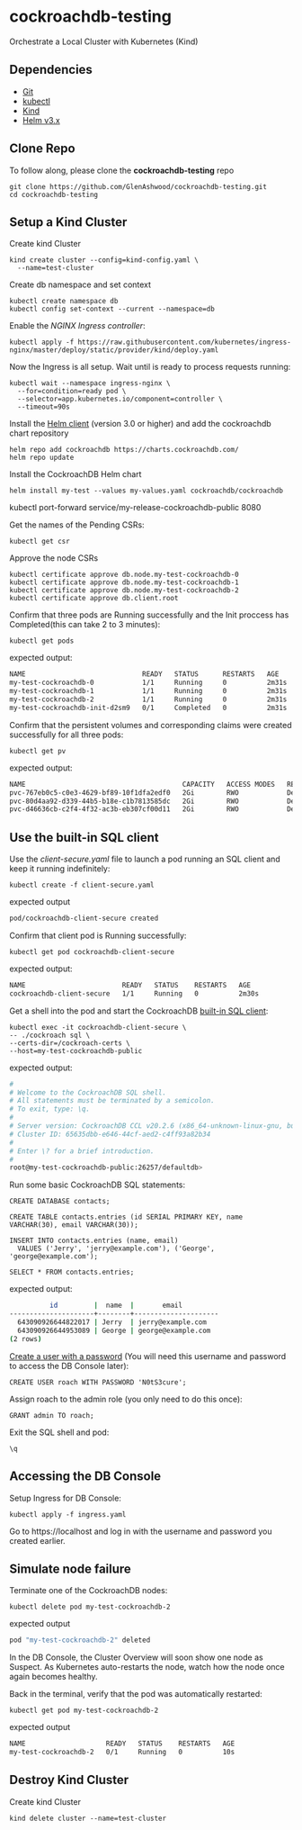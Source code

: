 # cockroachdb-testing

Orchestrate a Local Cluster with Kubernetes (Kind)

## Dependencies
- [Git](https://git-scm.com/)
- [kubectl](https://kubernetes.io/docs/tasks/tools/install-kubectl/)
- [Kind](https://kind.sigs.k8s.io/docs/user/quick-start/)
- [Helm v3.x](https://helm.sh/docs/intro/install/)

## Clone Repo

To follow along, please clone the **cockroachdb-testing** repo
```
git clone https://github.com/GlenAshwood/cockroachdb-testing.git
cd cockroachdb-testing
```
## Setup a Kind Cluster

Create kind Cluster
```
kind create cluster --config=kind-config.yaml \
  --name=test-cluster
```

Create db namespace and set context
```
kubectl create namespace db
kubectl config set-context --current --namespace=db
```
Enable the *NGINX Ingress controller*:
```
kubectl apply -f https://raw.githubusercontent.com/kubernetes/ingress-nginx/master/deploy/static/provider/kind/deploy.yaml
```
Now the Ingress is all setup. Wait until is ready to process requests running:
```
kubectl wait --namespace ingress-nginx \
  --for=condition=ready pod \
  --selector=app.kubernetes.io/component=controller \
  --timeout=90s
```

Install the [Helm client](https://helm.sh/docs/intro/install/) (version 3.0 or higher) and add the cockroachdb chart repository
```
helm repo add cockroachdb https://charts.cockroachdb.com/
helm repo update
```
Install the CockroachDB Helm chart
```
helm install my-test --values my-values.yaml cockroachdb/cockroachdb
```
kubectl port-forward service/my-release-cockroachdb-public 8080

Get the names of the Pending CSRs:
```
kubectl get csr
```
Approve the node CSRs
```
kubectl certificate approve db.node.my-test-cockroachdb-0
kubectl certificate approve db.node.my-test-cockroachdb-1
kubectl certificate approve db.node.my-test-cockroachdb-2
kubectl certificate approve db.client.root
```
Confirm that three pods are Running successfully and the Init proccess has Completed(this can take 2 to 3 minutes):
```
kubectl get pods
```
expected output:
``` bash
NAME                             READY   STATUS      RESTARTS   AGE
my-test-cockroachdb-0            1/1     Running     0          2m31s
my-test-cockroachdb-1            1/1     Running     0          2m31s
my-test-cockroachdb-2            1/1     Running     0          2m31s
my-test-cockroachdb-init-d2sm9   0/1     Completed   0          2m31s
```
Confirm that the persistent volumes and corresponding claims were created successfully for all three pods:
```
kubectl get pv
```
expected output:
``` bash
NAME                                       CAPACITY   ACCESS MODES   RECLAIM POLICY   STATUS   CLAIM                              STORAGECLASS   REASON   AGE
pvc-767eb0c5-c0e3-4629-bf89-10f1dfa2edf0   2Gi        RWO            Delete           Bound    db/datadir-my-test-cockroachdb-2   standard                3m34s
pvc-80d4aa92-d339-44b5-b18e-c1b7813585dc   2Gi        RWO            Delete           Bound    db/datadir-my-test-cockroachdb-1   standard                3m35s
pvc-d46636cb-c2f4-4f32-ac3b-eb307cf00d11   2Gi        RWO            Delete           Bound    db/datadir-my-test-cockroachdb-0   standard                3m35s
```
## Use the built-in SQL client

Use the *client-secure.yaml* file to launch a pod running an SQL client and keep it running indefinitely:
```
kubectl create -f client-secure.yaml
```
expected output
``` bash
pod/cockroachdb-client-secure created
```
Confirm that client pod is Running successfully:
```
kubectl get pod cockroachdb-client-secure
```
expected output:
``` bash
NAME                        READY   STATUS    RESTARTS   AGE
cockroachdb-client-secure   1/1     Running   0          2m30s
```
Get a shell into the pod and start the CockroachDB [built-in SQL client](https://www.cockroachlabs.com/docs/v20.2/cockroach-sql):
```
kubectl exec -it cockroachdb-client-secure \
-- ./cockroach sql \
--certs-dir=/cockroach-certs \
--host=my-test-cockroachdb-public
```
expected output:
``` bash
#
# Welcome to the CockroachDB SQL shell.
# All statements must be terminated by a semicolon.
# To exit, type: \q.
#
# Server version: CockroachDB CCL v20.2.6 (x86_64-unknown-linux-gnu, built 2021/03/15 16:04:08, go1.13.14) (same version as client)
# Cluster ID: 65635dbb-e646-44cf-aed2-c4ff93a82b34
#
# Enter \? for a brief introduction.
#
root@my-test-cockroachdb-public:26257/defaultdb>
```

Run some basic CockroachDB SQL statements:
```
CREATE DATABASE contacts;

CREATE TABLE contacts.entries (id SERIAL PRIMARY KEY, name VARCHAR(30), email VARCHAR(30));

INSERT INTO contacts.entries (name, email)
  VALUES ('Jerry', 'jerry@example.com'), ('George', 'george@example.com');

SELECT * FROM contacts.entries;
```
expected output:
``` bash
          id         |  name  |       email
---------------------+--------+---------------------
  643090926644822017 | Jerry  | jerry@example.com
  643090926644953089 | George | george@example.com
(2 rows)
```
[Create a user with a password](https://www.cockroachlabs.com/docs/v20.2/create-user#create-a-user-with-a-password) (You will need this username and password to access the DB Console later):

```
CREATE USER roach WITH PASSWORD 'N0tS3cure';
```
Assign roach to the admin role (you only need to do this once):
```
GRANT admin TO roach;
```
Exit the SQL shell and pod:
```
\q
```
## Accessing the DB Console

Setup Ingress for DB Console:
```
kubectl apply -f ingress.yaml
```
Go to https://localhost and log in with the username and password you created earlier.

## Simulate node failure

Terminate one of the CockroachDB nodes:
```
kubectl delete pod my-test-cockroachdb-2
```
expected output
``` bash
pod "my-test-cockroachdb-2" deleted
```
In the DB Console, the Cluster Overview will soon show one node as Suspect. As Kubernetes auto-restarts the node, watch how the node once again becomes healthy.

Back in the terminal, verify that the pod was automatically restarted:
```
kubectl get pod my-test-cockroachdb-2
```
expected output
``` bash
NAME                    READY   STATUS    RESTARTS   AGE
my-test-cockroachdb-2   0/1     Running   0          10s
```
## Destroy Kind Cluster

Create kind Cluster
```
kind delete cluster --name=test-cluster
